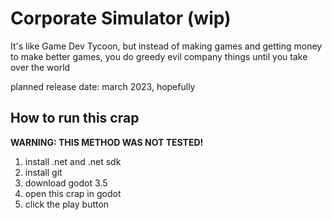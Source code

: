 # Corporate Simulator (wip)

It's like Game Dev Tycoon, but instead of making games and getting money to make better games, you do greedy evil company things until you take over the world

planned release date: march 2023, hopefully

## How to run this crap

**WARNING: THIS METHOD WAS NOT TESTED!**

1. install .net and .net sdk
2. install git
2. download godot 3.5
3. open this crap in godot
4. click the play button